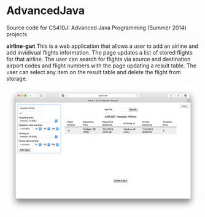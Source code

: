 AdvancedJava
============

Source code for CS410J: Advanced Java Programming (Summer 2014) projects


**airline-gwt** 
This is a web application that allows a user to add an airline and add invidivual flights information. The page updates a list of stored flights for that airline. The user can search for flights via source and destination airport codes and flight numbers with the page updating a result table. The user can select any item on the result table and delete the flight from storage.


![Alt text](https://github.com/eslaurente/AdvancedJava/blob/master/Screen%20Shot%202014-11-21%20at%205.36.43%20PM.png)
